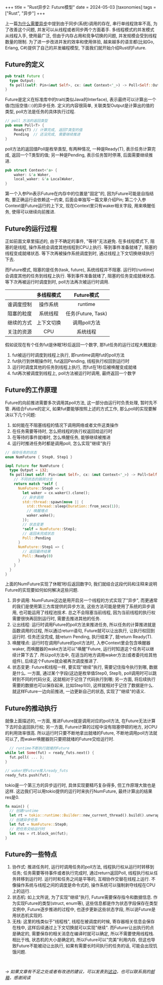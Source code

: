 +++
title = "Rust异步2: Future模型"
date = 2024-05-03
[taxonomies]
tags = ["Rust", "异步"]
+++

上一篇[为什么需要异步](https://dlzht.github.io/004-rust-yi-bu-01/)中提到由于同步(系统)调用的存在, 串行单线程效率不高, 为了改善这个问题, 并发可以从线程或者同步两个方面着手. 多线程模式的并发模式从线程入手, 使用最广泛, 但由于内存占用和竞争切换的问题, 并发规模会受到线程数量的限制. 为了进一步改进并发的效率和使用体验, 越来越多的语言都(比如Go, Erlang, C#)提供了自己的并发编程模型, 下面我们就开始介绍Rust的Future.

<!-- more -->

## Future的定义

```rust
pub trait Future {
  type Output;
  fn poll(self: Pin<&mut Self>, cx: &mut Context<'_>) -> Poll<Self::Output>;
}
```

Future是定义在标准库中的trait(类似Java的Interface), 表示最终可以计算出一个值(包括空值`()`)的异步任务. 定义的内容很简单, 关联类型Output是计算出的值的类型, poll方法是任务的具体执行过程.

```rust
// poll 方法的返回类型
pub enum Poll<T> {
    Ready(T) // 计算完成, 返回T类型的值
    Pending  // 还没完成, 需要继续推进
}
```
poll方法的返回值Poll是枚举类型, 有两种情况, 一种是Ready(T), 表示任务计算完成, 返回一个T类型的值; 另一种是Pending, 表示任务暂时停滞, 后面需要继续推进.

```rust
pub struct Context<'a> {
    waker: &'a Waker,
    local_waker: &'a LocalWaker,
}
```
第一个入参Pin表示Future在内存中的位置是"固定"的, 因为Future可能是自指结构, 要正确运行会依赖这一约束, 后面会单独写一篇文章介绍Pin; 第二个入参Context是Future运行的上下文, 现在Context里只有waker相关字段, 用来唤醒任务, 使得可以继续向前推进.

## Future的运行过程

正如前面文章里描述的, 由于不确定的事件, "等待"无法避免. 在多线程模式下, 阻塞的是线程, 操作系统会调度其他线程到CPU上执行. 等到事件准备就绪了, 阻塞的线程变成就绪状态. 等下次再被操作系统调度到时, 通过线程上下文切换继续执行下去.

而Future模式, 阻塞的是任务(task, future), 系统线程并不阻塞. 运行时(runtime)会调度其他的任务到线程上执行. 等到事件准备就绪了, 阻塞的任务变成就绪状态. 等下次再被运行时调度到时, poll方法再次被运行时调用.

|   | 多线程模式 | Future模式 |
| :---: | :---: | :---: |
| 谁调度控制 | 操作系统 | runtime |
| 阻塞的粒度 | 系统线程 | 任务(Future, Task) |
| 继续的方式 | 上下文切换 | 调用poll方法 | 
| 关注的资源 | CPU | 系统线程 |

假如说现在有个任务fut是休眠1秒后返回一个数字, 那fut任务的运行过程大概就是:

1. fut被运行时调度到线程上执行, 即runtime调用fut的poll方法  
2. fut执行到休眠操作时, fut返回Pending, 线程执行权回到运行时
3. 运行时调度其他的任务到线程上执行, 而fut在1秒后被唤醒变成就绪
4. fut再次被调度到线程上, poll方法被运行时调用, 最终返回一个数字

## Future的工作原理

Future的向前推进需要多次调用其poll方法, 这一部分由运行时负责处理, 暂时先不管. 再结合Future的定义, 如果fut要能够按照上述的方式工作, 那么poll的实现要解决以下几个问题:

1. 如何能在不阻塞线程的情况下调用网络或者文件这类操作
2. 在任务需要等待时, 怎么把线程的执行权返回给运行时
3. 在等待的事件就绪时, 怎么唤醒任务, 能够继续被推进
4. 运行时推进任务时都是调用poll, 怎么实现"继续"执行

```rust
// 保存任务的状态
enum NumFuture { Step0, Step1 }

impl Future for NumFuture {
  type Output = i32;
  fn poll(mut self: Pin<&mut Self>, cx: &mut Context<'_>) -> Poll<Self::Output> {
    // 不同状态的跳转分支
    return match *self {
      NumFuture::Step0 => {
        let waker = cx.waker().clone();
        // 异步调用
        std::thread::spawn(move || { 
          std::thread::sleep(Duration::from_secs(1));
          // 唤醒埋点
          waker.wake();
        });
        // 状态变更
        *self = NumFuture::Step1;
        // 返回未完成状态
        Poll::Pending
      }
      NumFuture::Step1 => {
        // 返回最终结果
        Poll::Ready(0)
      }
    }
  }
}
```
上面的NumFuture实现了休眠1秒后返回数字0, 我们就结合这段代码和注释来说明Future的实现要如何如何解决这些问题.

1. 异步调用: NumFuture这边是用开启另一个线程的方式实现了"异步", 而更通常的我们是使用第三方库提供的异步方法, 这些方法可能是使用了系统的异步调用, 也可能运用了线程池技术. 总之不会阻塞当前线程, 因为当前线程的执行权需要很快再回到运行时, 需要去推进其他的任务.
2. 让出线程: 运行时调用Future的poll方法来推进任务, 所以任务的计算推进就是函数调用的过程, 所以通过return语句, Future就可以让出执行, 让执行权回到运行时. 任务还没完成, 就return Pending, 执行结束了, 就return Ready(T).
3. 唤醒埋点: 运行时在调用Future的poll方法时, 入参Context里会包含唤醒器waker, 而唤醒器的wake方法可以"唤醒"Future, 运行时知道这个任务可以继续计算下去了. 所以poll方法中, 在适当的地方调用waker方法(或者委托给其他组件), 后续这个Future就会被再次调度推进了.
4. 状态变更: Future和线程一样, 要实现"继续"执行, 需要记住指令执行到哪, 数据是什么. 一方面, 通过某个字段(这边是枚举值Step0, Step1), poll调用时可以跳转到不同的代码分支, 这就相对于记住了代码执行到哪; 另一方面, 将后续执行需要的数据也可以保存起来, 比如Step1(0), 这样就相对于记住了数据是什么. 就这样Future一边向前推进, 一边更新自己的状态, 实现了"继续"的语义.

## Future的推动执行

就像上面描述的, 一方面, 推进Future就是调用对应的poll方法, 在Future无法计算下去时会返回执行权; 另一方面, Future计算的过程中没有阻塞停顿的地方, 对CPU的利用效率很高. 所以运行时只要不断地拿出就绪的Future, 不断地调用poll方法就可以了, 而waker唤醒器则只要把就绪的Future交给运行时.

```rust
  // runtime不断执行就绪的Future
while let Some(fut) = ready_futs.next() {
  fut.poll( ... );
}

// waker把Future推入ready_futs
ready_futs.push(fut);
```

tokio是一个第三方的异步运行时, 具体实现要精巧复杂得多, 但工作原理大致也是这样. 这边我们可以用tokio提供的运行时来执行NumFuture, 最终计算出的结果res是0.


```rust
fn main() {
  // 创建runtime
  let rt = tokio::runtime::Builder::new_current_thread().build().unwrap();
  // 创建异步任务
  let fut = NumFuture::Step0;
  // 把任务交给运行时
  let res = rt.block_on(fut);
}
```

## Future的一些特点

1. 协作式: 推进任务时, 运行时调用任务的poll方法, 线程执行权从运行时转移到任务; 任务需要等待事件或者执行完成时, 通过return返回Poll, 线程执行权从任务转移到运行时. 运行时和任务之间是平等的, 互相协作交替在线程上运行. 不像操作系统与线程之间的调度是命令式的, 操作系统可以强制剥夺线程在CPU上的运行.
2. 状态机: 如上文所说, 为了实现"继续"执行, Future需要保存指令和数据信息. 作为实现Future的类型(struct, enum等), 这些信息都是作为状态字段保存在类型实例中, Future逐步推进的过程中, 也逐步更新这些状态字段, 所以说Future是用状态机实现的.
3. 无栈: 这里的栈类似于"线程栈", 线程在被调度的时候, 寄存器相关信息会保存在栈中, 这样后续通过上下文切换就可以实现"继续". 而Futurer让出执行的点是确定的, 需要保存的相关消息在编译时就可以确定, 所以不需要使用线程栈. 相比于栈, 状态机的大小是确定的, 所以Future可以"完美"利用内存, 但这也导致Future不能被动让出执行, 如果有需要长时间执行的任务的话, 可能会出现饥饿问题.


</br>

*-> 如果文章有不足之处或者有改进的建议，可以发表到[这边](https://github.com/dlzht/dlzht.github.io/discussions/6)，也可以联系我的[邮箱](mailto:dlzht@protonmail.com)，感谢阅读*